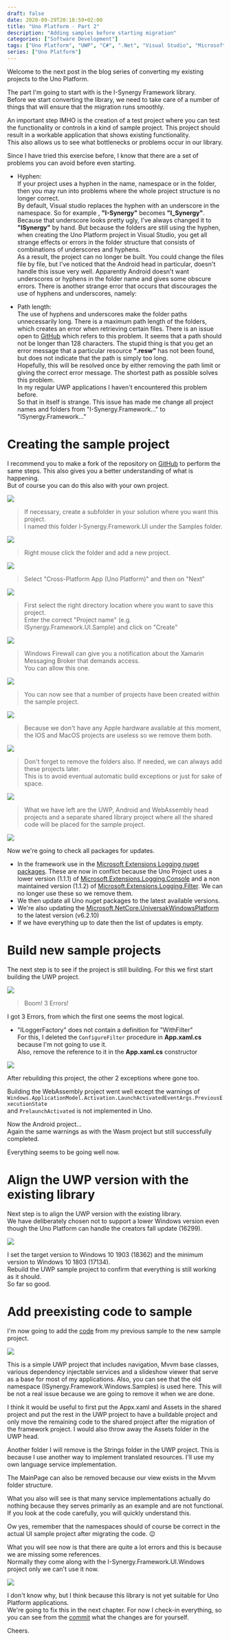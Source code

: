 ```yaml
---
draft: false
date: 2020-09-29T20:18:59+02:00
title: "Uno Platform - Part 2"
description: "Adding samples before starting migration"
categories: ["Software Development"]
tags: ["Uno Platform", "UWP", "C#", ".Net", "Visual Studio", "Microsoft", "I-Synergy"]
series: ["Uno Platform"]
---
```

Welcome to the next post in the blog series of converting my existing projects to the Uno Platform.

The part I'm going to start with is the I-Synergy Framework library.\
Before we start converting the library, we need to take care of a number of things that will ensure that the migration runs smoothly.

An important step IMHO is the creation of a test project where you can test the functionality or controls in a kind of sample project. This project should result in a workable application that shows existing functionality.\
This also allows us to see what bottlenecks or problems occur in our library.

Since I have tried this exercise before, I know that there are a set of problems you can avoid before even starting.

- Hyphen:\
If your project uses a hyphen in the name, namespace or in the folder, then you may run into problems where the whole project structure is no longer correct.\
By default, Visual studio replaces the hyphen with an underscore in the namespace. So for example , **"I-Synergy"** becomes **"I_Synergy"**. Because that underscore looks pretty ugly, I've always changed it to **"ISynergy"** by hand. But because the folders are still using the hyphen, when creating the Uno Platform project in Visual Studio,  you get all strange effects or errors in the folder structure that consists of combinations of underscores and hyphens.\
As a result, the project can no longer be built. You could change the files file by file, but I've noticed that the Android head in particular, doesn't handle this issue very well. Apparently Android doesn't want underscores or hyphens in the folder name and gives some obscure errors. There is another strange error that occurs that discourages the use of hyphens and underscores, namely:

- Path length:\
The use of hyphens and underscores make the folder paths unnecessarily long. There is a maximum path length of the folders, which creates an error when retrieving certain files. There is an issue open to [GitHub](https://github.com/microsoft/Windows-appsample-customers-orders-database/issues/19) which refers to this problem. It seems that a path should not be longer than 128 characters. The stupid thing is that you get an error message that a particular resource **".resw"** has not been found, but does not indicate that the path is simply too long.\
Hopefully, this will be resolved once by either removing the path limit or giving the correct error message. The shortest path as possible solves this problem.\
In my regular UWP applications I haven't encountered this problem before.\
So that in itself is strange. This issue has made me change all project names and folders from "I-Synergy.Framework…" to "ISynergy.Framework…"

# Creating the sample project
I recommend you to make a fork of the repository on [GitHub](https://github.com/I-Synergy/I-Synergy.Framework/tree/features/uno_plaform) to perform the same steps. This also gives you a better understanding of what is happening.\
But of course you can do this also with your own project.

![](/images/2020-09-27-6.png)
> If necessary, create a subfolder in your solution where you want this project.<br>I named this folder I-Synergy.Framework.UI under the Samples folder.

![](/images/2020-09-27-7-1.png)
> Right mouse click the folder and add a new project.

![](/images/2020-09-27-1.png)
> Select "Cross-Platform App (Uno Platform)" and then on "Next"

![](/images/2020-09-27-4.png)
> First select the right directory location where you want to save this project.\
Enter the correct "Project name" (e.g. ISynergy.Framework.UI.Sample) and click on "Create"

![](/images/2020-09-27-5.png)
> Windows Firewall can give you a notification about the Xamarin Messaging Broker that demands access.\
You can allow this one.

![](/images/2020-09-27-9.png)
> You can now see that a number of projects have been created within the sample project.

![](/images/2020-09-27-10.png)
> Because we don't have any Apple hardware available at this moment, the IOS and MacOS projects are useless so we remove them both.

![](/images/2020-09-27-11.png)
> Don't forget to remove the folders also. If needed, we can always add these projects later.\
This is to avoid eventual automatic build exceptions or just for sake of space.

![](/images/2020-09-27-12.png)
> What we have left are the UWP, Android and WebAssembly head projects and a separate shared library project where all the shared code will be placed for the sample project.

![](/images/2020-09-27-14.png)

Now we're going to check all packages for updates.
- In the framework use in the [Microsoft Extensions Logging nuget packages](https://www.nuget.org/packages?q=microsoft+extensions+logging). These are now in conflict because the Uno Project uses a lower version (1.1.1) of [Microsoft.Extensions.Logging.Console](https://www.nuget.org/packages/Microsoft.Extensions.Logging.Console/3.1.8) and a non maintained version (1.1.2) of [Microsoft.Extensions.Logging.Filter](https://www.nuget.org/packages/Microsoft.Extensions.Logging.Filter). We can no longer use these so we remove them.
- We then update all Uno nuget packages to the latest available versions.</li><li>We're also updating the [Microsoft.NetCore.UniversakWindowsPlatform](https://www.nuget.org/packages/Microsoft.NETCore.UniversalWindowsPlatform/) to the latest version (v6.2.10)
- If we have everything up to date then the list of updates is empty.

# Build new sample projects
The next step is to see if the project is still building. For this we first start building the UWP project.

![](/images/2020-09-27-19.png)
> Boom! 3 Errors!

I got 3 Errors, from which the first one seems the most logical.</p>
- "ILoggerFactory" does not contain a definition for "WithFilter"\
For this, I deleted the `ConfigureFilter` procedure in **App.xaml.cs** because I'm not going to use it.\
Also, remove the reference to it in the **App.xaml.cs** constructor

![](/images/2020-09-27-20.png)

After rebuilding this project, the other 2 exceptions where gone too.

Building the WebAssembly project went well except the warnings of\
`Windows.ApplicationModel.Activation.LaunchActivatedEventArgs.PreviousExecutionState`\
and `PrelaunchActivated` is not implemented in Uno.

Now the Android project…\
Again the same warnings as with the Wasm project but still successfully completed.

Everything seems to be going well now.

# Align the UWP version with the existing library
Next step is to align the UWP version with the existing library.\
We have deliberately chosen not to support a lower Windows version even though the Uno Platform can handle the creators fall update (16299).

![](/images/2020-09-27-30.png)

I set the target version to Windows 10 1903 (18362) and the minimum version to Windows 10 1803 (17134).\
Rebuild the UWP sample project to confirm that everything is still working as it should.\
So far so good.

# Add preexisting code to sample
I'm now going to add the [code](https://github.com/I-Synergy/I-Synergy.Framework/tree/master/samples/I-Synergy.Framework.Windows.Samples) from my previous sample to the new sample project.

![](/images/2020-09-29.png)

This is a simple UWP project that includes navigation, Mvvm base classes, various dependency injectable services and a slideshow viewer that serve as a base for most of my applications. Also, you can see that the old namespace (ISynergy.Framework.Windows.Samples) is used here. This will be not a real issue because we are going to remove it when we are done.

I think it would be useful to first put the Appx.xaml and Assets in the shared project and put the rest in the UWP project to have a buildable project and only move the remaining code to the shared project after the migration of the framework project. I would also throw away the Assets folder in the UWP head.

Another folder I will remove is the Strings folder in the UWP project. This is because I use another way to implement translated resources. I'll use my own language service implementation.

The MainPage can also be removed because our view exists in the Mvvm folder structure.

What you also will see is that many service implementations actually do nothing because they  serves primarily as an example and are not functional.\
If you look at the code carefully, you will quickly understand this.

Ow yes, remember that the namespaces should of course be correct in the actual UI sample project after migrating the code. 😉

What you will see now is that there are quite a lot errors and this is because we are missing some references.\
Normally they come along with the I-Synergy.Framework.UI.Windows project only we can't use it now.

![](/images/2020-09-29-5.png)

I don't know why, but I think because this library is not yet suitable for Uno Platform applications.\
We're going to fix this in the next chapter. For now I check-in everything, so you can see from the [commit](https://github.com/I-Synergy/I-Synergy.Framework/commit/b4473181d4276ce900d5a9562891fb4245e34563) what the changes are for yourself.

Cheers.